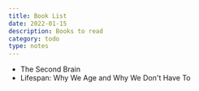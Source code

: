 ```yaml
---
title: Book List
date: 2022-01-15
description: Books to read
category: todo
type: notes
---
```


- The Second Brain
- Lifespan: Why We Age and Why We Don't Have To